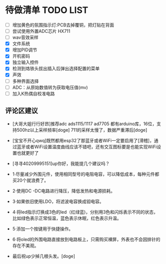 # 待做清单 TODO LIST

- [ ] 增加黄色的氛围指示灯:PCB去掉覆铜，把灯贴在背面
- [ ] 尝试使用外置ADC芯片 HX711
- [ ] wav音效采样
- [x] 文件系统
- [x] 增加PID调节
- [x] 开机密码
- [x] 独立输入控件
- [x] 检测到烙铁头拔出插入后弹出选择配置的菜单
- [x] 声效
- [ ] 多种界面选择
- [ ] ADC：从原始数值转为获取电压值(mv)
- [ ] 加入K热偶自校准电路

## 评论区建议

- [大哥大姐行行好昂]推荐adc  ads1115/1117  ad7705    都有arduino库，16位，支持500hz以上采样频率[doge] 711的采样太慢了，数据严重滞后[doge]

- [宝宝不开心qwq]既然都用esp32了那蓝牙或者WiFi一定要启用了[滑稽]，通过蓝牙或者WiFi设置温度曲线应该不错吧，还有交互图标要是也能实现WiFi设置也就更好了

- [寻寻40209995151]up你好，我能提几个建议吗？
- 1·尽量减少外围元件，使用相同型号的电阻电容，可以降低成本，每种元件都买20个就浪费了。
- 2·使用DC -DC电路进行降压，降低发热和电源损耗。
- 3·如果依旧使用LDO，将滤波电容换成钽电容。
- 4·将led指示灯换成3色的led（红绿蓝)，分别用3色和闪烁表示不同的状态，比如绿色表示正常恒温，蓝色表示休眠，红色表示升温。
- 5·添加一个按键用于快捷操作。
- 6·将oled的外围电路直接放到电路板上，只需购买裸屏，外表也不会因排针的存在不美观。
- 最后祝up少掉几根头发。[doge]
